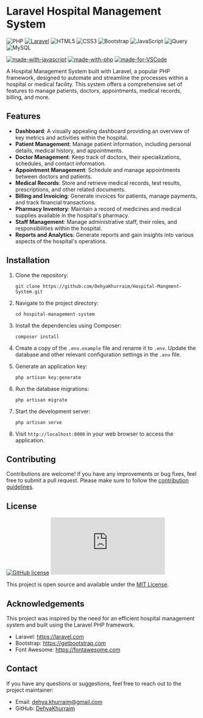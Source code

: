 # Laravel Hospital Management System

![PHP](https://img.shields.io/badge/php-%23777BB4.svg?style=for-the-badge&logo=php&logoColor=white)
[![Laravel](https://img.shields.io/badge/laravel-8.x-red.svg)](https://laravel.com)
![HTML5](https://img.shields.io/badge/html5-%23E34F26.svg?style=for-the-badge&logo=html5&logoColor=white)
![CSS3](https://img.shields.io/badge/css3-%231572B6.svg?style=for-the-badge&logo=css3&logoColor=white)
![Bootstrap](https://img.shields.io/badge/bootstrap-%238511FA.svg?style=for-the-badge&logo=bootstrap&logoColor=white)
![JavaScript](https://img.shields.io/badge/javascript-%23323330.svg?style=for-the-badge&logo=javascript&logoColor=%23F7DF1E)
![jQuery](https://img.shields.io/badge/jquery-%230769AD.svg?style=for-the-badge&logo=jquery&logoColor=white)
![MySQL](https://img.shields.io/badge/MySQL-005C84?style=for-the-badge&logo=mysql&logoColor=white)

[![made-with-javascript](https://img.shields.io/badge/Frontend%20with-JavaScript-1f425f.svg)](https://www.javascript.com)
[![made-with-php](https://img.shields.io/badge/Backend%20with-Laravel-1f425f.svg)](https://www.php.com)
[![made-for-VSCode](https://img.shields.io/badge/Made%20for-VSCode-1f425f.svg)](https://code.visualstudio.com/)

A Hospital Management System built with Laravel, a popular PHP framework, designed to automate and streamline the processes within a hospital or medical facility. This system offers a comprehensive set of features to manage patients, doctors, appointments, medical records, billing, and more.

## Features

- **Dashboard**: A visually appealing dashboard providing an overview of key metrics and activities within the hospital.
- **Patient Management**: Manage patient information, including personal details, medical history, and appointments.
- **Doctor Management**: Keep track of doctors, their specializations, schedules, and contact information.
- **Appointment Management**: Schedule and manage appointments between doctors and patients.
- **Medical Records**: Store and retrieve medical records, test results, prescriptions, and other related documents.
- **Billing and Invoicing**: Generate invoices for patients, manage payments, and track financial transactions.
- **Pharmacy Inventory**: Maintain a record of medicines and medical supplies available in the hospital's pharmacy.
- **Staff Management**: Manage administrative staff, their roles, and responsibilities within the hospital.
- **Reports and Analytics**: Generate reports and gain insights into various aspects of the hospital's operations.

## Installation

1. Clone the repository:

   ```shell
   git clone https://github.com/DehyaKhurraim/Hospital-Mangment-System.git
   ```

2. Navigate to the project directory:

   ```shell
   cd hospital-management-system
   ```

3. Install the dependencies using Composer:

   ```shell
   composer install
   ```

4. Create a copy of the `.env.example` file and rename it to `.env`. Update the database and other relevant configuration settings in the `.env` file.

5. Generate an application key:

   ```shell
   php artisan key:generate
   ```

6. Run the database migrations:

   ```shell
   php artisan migrate
   ```

7. Start the development server:

   ```shell
   php artisan serve
   ```

8. Visit `http://localhost:8000` in your web browser to access the application.

## Contributing

Contributions are welcome! If you have any improvements or bug fixes, feel free to submit a pull request. Please make sure to follow the [contribution guidelines](CONTRIBUTING.md).

## License
[![GitHub license](https://img.shields.io/github/license/Naereen/StrapDown.js.svg)](https://github.com/DehyaKhurraim/Hospital-Mangment-System/blob/master/LICENSE)
[![Latest release](https://badgen.net/github/release/Naereen/Strapdown.js)](https://github.com/DehyaKhurraim/Hospital-Mangment-System/releases)

This project is open source and available under the [MIT License](LICENSE).

## Acknowledgements

This project was inspired by the need for an efficient hospital management system and built using the Laravel PHP framework.

- Laravel: https://laravel.com
- Bootstrap: https://getbootstrap.com
- Font Awesome: https://fontawesome.com

## Contact

If you have any questions or suggestions, feel free to reach out to the project maintainer:

- Email: dehya.khurraim@gmail.com
- GitHub: [DehyaKhurraim](https://github.com/DehyaKhurraim/Hospital-Mangment-System)
